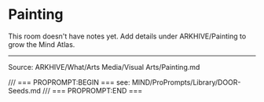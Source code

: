 # Painting

This room doesn't have notes yet. Add details under ARKHIVE/Painting to grow the Mind Atlas.

---
Source: ARKHIVE/What/Arts Media/Visual Arts/Painting.md

/// === PROPROMPT:BEGIN ===
see: MIND/ProPrompts/Library/DOOR-Seeds.md
/// === PROPROMPT:END ===
